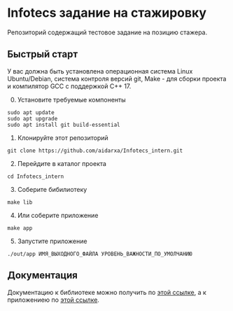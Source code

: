 # Infotecs задание на стажировку
Репозиторий содержащий тестовое задание на позицию стажера.
## Быстрый старт
У вас должна быть установлена операционная система Linux Ubuntu/Debian, система контроля версий git, Make - для сборки проекта и компилятор GCC с поддержкой C++ 17.

0. Установите требуемые компоненты 
```shell
sudo apt update
sudo apt upgrade
sudo apt install git build-essential
```
1. Клонируйте этот репозиторий 
```
git clone https://github.com/aidarxa/Infotecs_intern.git
```
2. Перейдите в каталог проекта
```
cd Infotecs_intern
```
3. Соберите бибилиотеку
```
make lib
```
4. Или соберите приложение
```
make app
```
5. Запустите приложение
```
./out/app ИМЯ_ВЫХОДНОГО_ФАЙЛА УРОВЕНЬ_ВАЖНОСТИ_ПО_УМОЛЧАНИЮ
```
## Документация
Документацию к библиотеке можно получить по [этой ссылке](./docs/lib.md), а к приложениею по [этой ссылке](./docs/application.md).